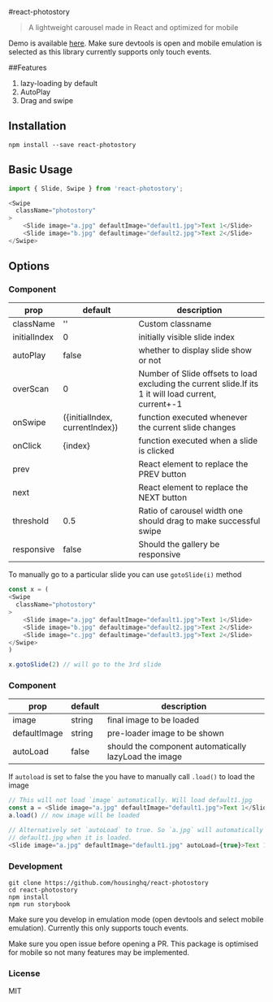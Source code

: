 #react-photostory

> A lightweight carousel made in React and optimized for mobile

Demo is available [here](https://housinghq.github.io/react-photostory). Make sure devtools is
open and mobile emulation is selected as this library currently supports only touch events.

##Features

1. lazy-loading by default
1. AutoPlay
1. Drag and swipe

## Installation
```
npm install --save react-photostory
```

## Basic Usage
```js
import { Slide, Swipe } from 'react-photostory';

<Swipe
  className="photostory"
>
    <Slide image="a.jpg" defaultImage="default1.jpg">Text 1</Slide>
    <Slide image="b.jpg" defaultimage="default2.jpg">Text 2</Slide>
</Swipe>
```

## Options

### <Swipe/> Component

prop|default|description
----|-------|-----------
className|''|Custom classname
initialIndex|0|initially visible slide index
autoPlay|false|whether to display slide show or not
overScan|0|Number of Slide offsets to load excluding the current slide.If its 1 it will load current, current+-1
onSwipe|({initialIndex, currentIndex})| function executed whenever the current slide changes
onClick|{index}|function executed when a slide is clicked
prev||React element to replace the PREV button
next||React element to replace the NEXT button
threshold|0.5|Ratio of carousel width one should drag to make successful swipe
responsive|false|Should the gallery be responsive

To manually go to a particular slide you can use `gotoSlide(i)` method

```js
const x = (
<Swipe
  className="photostory"
>
    <Slide image="a.jpg" defaultImage="default1.jpg">Text 1</Slide>
    <Slide image="b.jpg" defaultimage="default2.jpg">Text 2</Slide>
    <Slide image="c.jpg" defaultimage="default3.jpg">Text 2</Slide>
</Swipe>
)

x.gotoSlide(2) // will go to the 3rd slide
```

### <Slide/> Component

prop|default|description
----|-------|-----
image|string|final image to be loaded
defaultImage|string|pre-loader image to be shown
autoLoad|false|should the component automatically lazyLoad the image

If `autoload` is set to false the you have to manually call `.load()` to load the image

```js
// This will not load `image` automatically. Will load default1.jpg
const a = <Slide image="a.jpg" defaultImage="default1.jpg">Text 1</Slide>
a.load() // now image will be loaded

// Alternatively set `autoLoad` to true. So `a.jpg` will automatically replace
// default1.jpg when it is loaded.
<Slide image="a.jpg" defaultImage="default1.jpg" autoLoad={true}>Text 1</Slide>
```

### Development
```
git clone https://github.com/housinghq/react-photostory
cd react-photostory
npm install
npm run storybook
```
Make sure you develop in emulation mode (open devtools and select mobile emulation). Currently this only supports touch events.

Make sure you open issue before opening a PR. This package is optimised for mobile so not many features may be implemented.

### License
MIT
